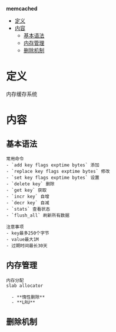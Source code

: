 **memcached**
- [定义](#定义)
- [内容](#内容)
  - [基本语法](#基本语法)
  - [内存管理](#内存管理)
  - [删除机制](#删除机制)

# 定义 #
内存缓存系统

# 内容 #
## 基本语法 ##
```
常用命令
- `add key flags exptime bytes` 添加
- `replace key flags exptime bytes` 修改
- `set key flags exptime bytes` 设置
- `delete key` 删除
- `get key` 获取
- `incr key` 自增
- `decr key` 自减
- `stats` 查看状态
- `flush_all` 刷新所有数据

注意事项
- key最多250个字节
- value最大1M
- 过期时间最长30天
```
 
## 内存管理 ##
```
内存分配
slab allocator

  - **惰性删除**
  - **LRU**
```

## 删除机制 ##
```
